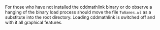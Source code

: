 For those who have not installed the cddmathlink binary or do observe a hanging of the binary load process should move the file `TuGames.wl` as a substitute into the root directory. Loading cddmathlink is switched off and with it all graphical features.  
